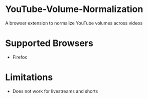 # YouTube-Volume-Normalization
A browser extension to normalize YouTube volumes across videos

# Supported Browsers
- Firefox

# Limitations
- Does not work for livestreams and shorts
